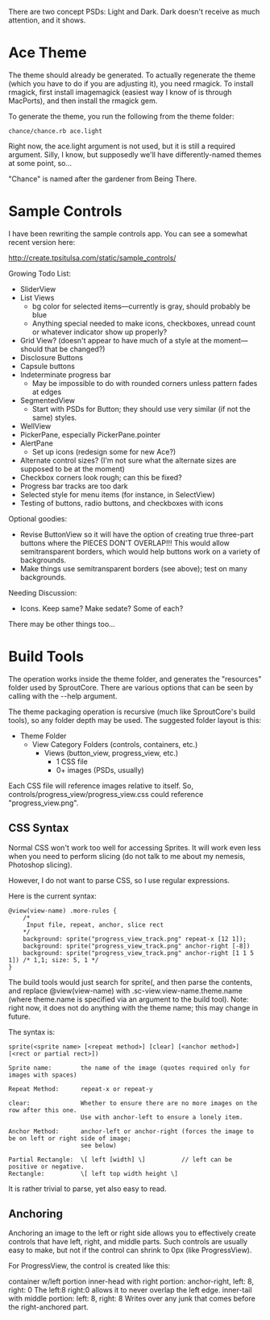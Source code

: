 There are two concept PSDs: Light and Dark. Dark doesn't receive as much attention, and it shows.

Ace Theme
=========
The theme should already be generated. To actually regenerate the theme
(which you have to do if you are adjusting it), you need rmagick. To install 
rmagick, first install imagemagick (easiest way I know of is through MacPorts),
and then install the rmagick gem.

To generate the theme, you run the following from the theme folder:

    chance/chance.rb ace.light

Right now, the ace.light argument is not used, but it is still a required argument.
Silly, I know, but supposedly we'll have differently-named themes at some point, so...

"Chance" is named after the gardener from Being There.

Sample Controls
===============
I have been rewriting the sample controls app. You can see a somewhat recent version here:

http://create.tpsitulsa.com/static/sample_controls/


Growing Todo List:

- SliderView
- List Views
	- bg color for selected items—currently is gray, should probably be blue
	- Anything special needed to make icons, checkboxes, unread count or whatever indicator show up properly?
- Grid View? (doesn't appear to have much of a style at the moment—should that be changed?)
- Disclosure Buttons
- Capsule buttons
- Indeterminate progress bar
	- May be impossible to do with rounded corners unless pattern fades at edges
- SegmentedView
	- Start with PSDs for Button; they should use very similar (if not the same) styles.
- WellView
- PickerPane, especially PickerPane.pointer
- AlertPane
	- Set up icons (redesign some for new Ace?)
- Alternate control sizes? (I'm not sure what the alternate sizes are supposed to be at the moment)
- Checkbox corners look rough; can this be fixed?
- Progress bar tracks are too dark
- Selected style for menu items (for instance, in SelectView)
- Testing of buttons, radio buttons, and checkboxes with icons

Optional goodies:

- Revise ButtonView so it will have the option of creating true three-part buttons
  where the PIECES DON'T OVERLAP!!! This would allow semitransparent borders, which
  would help buttons work on a variety of backgrounds.
- Make things use semitransparent borders (see above); test on many backgrounds.

Needing Discussion:

- Icons. Keep same? Make sedate? Some of each?

There may be other things too...

Build Tools
===========
The operation works inside the theme folder, and generates the "resources" folder used
by SproutCore. There are various options that can be seen by calling with the --help argument.

The theme packaging operation is recursive (much like SproutCore's build tools), so
any folder depth may be used. The suggested folder layout is this:

* Theme Folder
	* View Category Folders (controls, containers, etc.)
		* Views (button\_view, progress\_view, etc.)
			* 1 CSS file
			* 0+ images (PSDs, usually)

Each CSS file will reference images relative to itself. So, controls/progress\_view/progress_view.css
could reference "progress\_view.png".

CSS Syntax
----------
Normal CSS won't work too well for accessing Sprites. It will work even less when
you need to perform slicing (do not talk to me about my nemesis, Photoshop slicing).

However, I do not want to parse CSS, so I use regular expressions.

Here is the current syntax:

	@view(view-name) .more-rules {
		/*
		 Input file, repeat, anchor, slice rect
		*/
		background: sprite("progress_view_track.png" repeat-x [12 1]);
		background: sprite("progress_view_track.png" anchor-right [-8])
		background: sprite("progress_view_track.png" anchor-right [1 1 5 1]) /* 1,1; size: 5, 1 */
	}

The build tools would just search for sprite(, and then parse the contents, and replace @view(view-name)
with .sc-view.view-name.theme.name (where theme.name is specified via an argument to the build tool).
Note: right now, it does not do anything with the theme name; this may change in future.

The syntax is:

	sprite(<sprite name> [<repeat method>] [clear] [<anchor method>] [<rect or partial rect>])
	
	Sprite name: 		the name of the image (quotes required only for images with spaces)
	
	Repeat Method:		repeat-x or repeat-y
	
	clear:				Whether to ensure there are no more images on the row after this one.
						Use with anchor-left to ensure a lonely item.
	
	Anchor Method:		anchor-left or anchor-right (forces the image to be on left or right side of image;
						see below)
						
	Partial Rectangle: 	\[ left [width] \]			// left can be positive or negative.
	Rectangle:		   	\[ left top width height \]

It is rather trivial to parse, yet also easy to read.

Anchoring
---------
Anchoring an image to the left or right side allows you to effectively create controls that have left,
right, and middle parts. Such controls are usually easy to make, but not if the control can shrink to
0px (like ProgressView).

For ProgressView, the control is created like this:

container w/left portion
	inner-head with right portion: anchor-right, left: 8, right: 0
		The left:8 right:0 allows it to never overlap the left edge.
	inner-tail with middle portion: left: 8, right: 8
		Writes over any junk that comes before the right-anchored part.

	